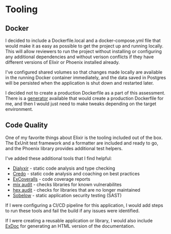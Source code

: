 # Tooling

## Docker

I decided to include a Dockerfile.local and a docker-compose.yml file that would make it as easy as possible to get the project up and running locally.  This will allow reviewers to run the project without installing or configuring any additional dependencies and without verison conflicts if they have different versions of Elixir or Phoenix installed already.

I've configured shared volumes so that changes made locally are available in the running Docker container immediately, and the data saved in Postgres will be persisted when the application is shut down and restarted later.

I decided not to create a production Dockerfile as a part of this assessment.  There is a [generator](https://hexdocs.pm/phoenix/releases.html#containers) available that would create a production Dockerfile for me, and then I would just need to make tweaks depending on the target environment.  

## Code Quality

One of my favorite things about Elixir is the tooling included out of the box.  The ExUnit test framework and a formatter are included and ready to go, and the Phoenix library provides additional test helpers.

I've added these additional tools that I find helpful:

* [Dialyxir](https://github.com/jeremyjh/dialyxir) - static code analysis and type checking
* [Credo](https://github.com/rrrene/credo) - static code analysis and coaching on best practices
* [ExCoveralls](https://github.com/parroty/excoveralls) - code coverage reports
* [mix audit](https://hexdocs.pm/mix_audit/readme.html) - checks libraries for known vulnerabilites
* [hex audit](https://hexdocs.pm/hex/Mix.Tasks.Hex.Audit.html) - checks for libraries that are no longer maintained
* [Sobelow](https://github.com/nccgroup/sobelow) - static application security testing (SAST)

If I were configuring a CI/CD pipeline for this application, I would add steps to run these tools and fail the build if any issues were identified.

If I were creating a reusable application or library, I would also include [ExDoc](https://github.com/elixir-lang/ex_doc) for generating an HTML version of the documentation.